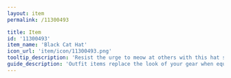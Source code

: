 ```yaml
---
layout: item
permalink: /11300493

title: Item
id: '11300493'
item_name: 'Black Cat Hat'
icon_url: 'item/icon/11300493.png'
tooltip_description: 'Resist the urge to meow at others with this hat shaped like an adorable cat.'
guide_description: 'Outfit items replace the look of your gear when equipped.'
---
```

